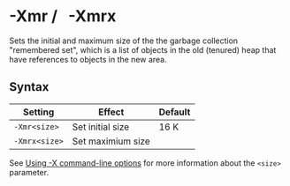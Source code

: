 <!--
* Copyright (c) 2017, 2021 IBM Corp. and others
*
* This program and the accompanying materials are made
* available under the terms of the Eclipse Public License 2.0
* which accompanies this distribution and is available at
* https://www.eclipse.org/legal/epl-2.0/ or the Apache
* License, Version 2.0 which accompanies this distribution and
* is available at https://www.apache.org/licenses/LICENSE-2.0.
*
* This Source Code may also be made available under the
* following Secondary Licenses when the conditions for such
* availability set forth in the Eclipse Public License, v. 2.0
* are satisfied: GNU General Public License, version 2 with
* the GNU Classpath Exception [1] and GNU General Public
* License, version 2 with the OpenJDK Assembly Exception [2].
*
* [1] https://www.gnu.org/software/classpath/license.html
* [2] http://openjdk.java.net/legal/assembly-exception.html
*
* SPDX-License-Identifier: EPL-2.0 OR Apache-2.0 OR GPL-2.0 WITH
* Classpath-exception-2.0 OR LicenseRef-GPL-2.0 WITH Assembly-exception
-->

# -Xmr / &nbsp; -Xmrx 


Sets the initial and maximum size of the the garbage collection "remembered set", which is a list of objects in the old (tenured) heap that have references to objects in the new area. 

## Syntax

| Setting       | Effect            | Default                   |
|---------------|-------------------|---------------------------|
| `-Xmr<size>`  | Set initial size  | 16 K                      |
| `-Xmrx<size>` | Set maximium size |                           |

See [Using -X command-line options](x_jvm_commands.md) for more information about the `<size>` parameter.


<!-- ==== END OF TOPIC ==== xmr.md ==== -->
<!-- ==== END OF TOPIC ==== xmrx.md ==== -->


